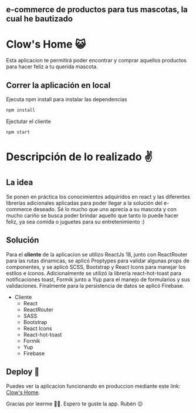 ## e-commerce de productos para tus mascotas, la cual he bautizado
# Clow's Home 😺

Esta aplicacion te permitirá poder encontrar y comprar aquellos productos para hacer feliz a tu querida mascota.

## Correr la aplicación en local 

Ejecuta npm install para instalar las dependencias

```bash
npm install
```
Ejectutar el cliente

```bash
npm start
```

# Descripción de lo realizado ✌

## La idea

Se ponen en práctica los conocimientos adquiridos en react y las diferentes librerías adicionales aplicadas para poder llegar a la solución del e-commerce deseado. Sé lo mucho que uno aprecia a su mascota y con mucho cariño se busca poder brindar aquello que tanto lo puede hacer feliz, ya sea comida o juguetes para su entretenimiento :)

## Solución

Para el **cliente** de la aplicacion se utilizo ReactJs 18, junto con ReactRouter para las rutas dinamicas, se aplicó Proptypes para validar algunas props de componentes, y se aplicó SCSS, Bootstrap y React Icons para manejar los estilos e íconos. Adicionalmente se utilizó la librería react-hot-toast para notificaciones toast, Formik junto a Yup para el manejo de formularios y sus validaciones. Finalmente para la persistencia de datos se aplicó Firebase.

* Cliente
  * React
  * ReactRouter
  * SASS
  * Bootstrap
  * React Icons
  * React-hot-toast
  * Formik
  * Yup
  * Firebase

## Deploy 🚀

Puedes ver la aplicacion funcionando en produccion mediante este link: [Clow's Home](https://rubengonzalez01-clows-home.netlify.app/).
 
Gracias por leerme 🙏🏼. Espero te guste la app.
Rubén 😉